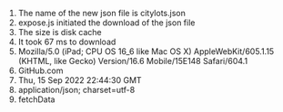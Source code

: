 1) The name of the new json file is citylots.json
2) expose.js initiated the download of the json file
3) The size is disk cache
4) It took 67 ms to download
5) Mozilla/5.0 (iPad; CPU OS 16_6 like Mac OS X) AppleWebKit/605.1.15 (KHTML, like Gecko) Version/16.6 Mobile/15E148 Safari/604.1
6) GitHub.com
7) Thu, 15 Sep 2022 22:44:30 GMT
8) application/json; charset=utf-8
9) fetchData


